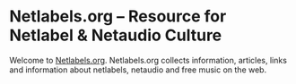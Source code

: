 # Netlabels.org – Resource for Netlabel & Netaudio Culture 

Welcome to [Netlabels.org][1]. Netlabels.org collects information, articles, links and information about netlabels, netaudio and free music on the web.




 [1]: http://netlabels.org/
 [2]: #
 [3]: #
 [4]: #
 [5]: #
 [6]: #
 [7]: #
 [8]: #
 [9]: #
 [10]: #
